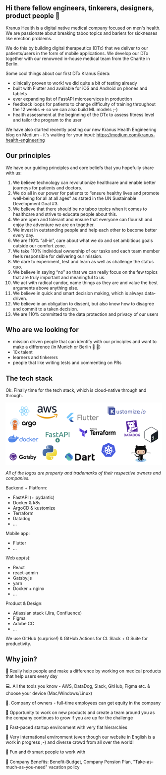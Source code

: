 ## Hi there fellow engineers, tinkerers, designers, product people 🖖

Kranus Health is a digital native medical company focused on men's health. We are passionate about breaking taboo topics and bariers for sicknesses like erection problems.

We do this by building digital therapeutics (DTx) that we deliver to our patients/users in the form of mobile applications. We develop our DTx together with our renowned in-house medical team from the Charité in Berlin.

Some cool things about our first DTx Kranus Edera:
- clinically proven to work! we did quite a bit of testing already
- built with Flutter and available for iOS and Android on phones and tablets
- ever expanding list of FastAPI microservices in production
- feedback loops for patients to change difficulty of training throughout the 12 weeks => so we can also build ML models ;-)
- health assessment at the beginning of the DTx to assess fitness level and tailor the program to the user

We have also started recently posting our new Kranus Health Engineering blog on Medium - it's waiting for your input: https://medium.com/kranus-health-engineering

## Our principles

We have our guiding principles and core beliefs that you hopefully share with us:

1. We believe technology can revolutionize healthcare and enable better journeys for patients and doctors.
2. We do all in our power for patients to “ensure healthy lives and promote well-being for all at all ages” as stated in the UN Sustainable Development Goal #3.
3. We believe that there should be no taboo topics when it comes to healthcare and strive to educate people about this.
4. We are open and tolerant and ensure that everyone can flourish and enjoy the adventure we are on together.
5. We invest in outstanding people and help each other to become better every day.
6. We are 110% “all-in”, care about what we do and set ambitious goals outside our comfort zone.
7. We take 110% individual ownership of our tasks and each team member feels responsible for delivering our mission.
8. We dare to experiment, test and learn as well as challenge the status quo.
9. We believe in saying “no” so that we can really focus on the few topics that are truly important and meaningful to us. 
10. We act with radical candor, name things as they are and value the best arguments above anything else.
11. We believe in quick and smart decision making, which is always data-driven.
12. We believe in an obligation to dissent, but also know how to disagree and commit to a taken decision.
13. We are 110% committed to the data protection and privacy of our users

## Who are we looking for

- mission driven people that can identify with our principles and want to make a difference (in Munich or Berlin 🍺 💙)
- 10x talent
- learners and tinkerers
- people that like writing tests and commenting on PRs

## The tech stack

Ok. Finally time for the tech stack, which is cloud-native through and through.

![The Kranus Health Tech Stack](./kranus_techstack.png?raw=true "The Kranus Health Tech Stack")

*All of the logos are property and trademarks of their respective owners and companies.*

Backend + Platform:
- FastAPI (+ pydantic)
- Docker & k8s
- ArgoCD & kustomize
- Terraform
- Datadog
- ...

Mobile app:
- Flutter
- ...

Web app(s):
- React
- react-admin
- Gatsby.js
- yarn
- Docker + nginx
- ...

Product & Design:
- Atlassian stack (Jira, Confluence)
- Figma
- Adobe CC
- ...

We use GitHub (surprise!) & GitHub Actions for CI. Slack + G Suite for productivity.

## Why join?

🏥 Really help people and make a difference by working on medical products that help users every day

💻. All the tools you know - AWS, DataDog, Slack, GitHub, Figma etc. & choose your device (Mac/Windows/Linux)

💼. Company of owners - full-time employees can get equity in the company

📠 Opportunity to work on new products and create a team around you as the company continues to grow if you are up for the challenge

🚀 Fast-paced startup environment with very flat hierarchies

🌈 Very international environment (even though our website in English is a work in progress ;-) and diverse crowd from all over the world!

🥳 Fun and 🤓 smart people to work with

🙌 Company Benefits: Benefit-Budget, Company Pension Plan, "Take-as-much-as-you-need" vacation policy
